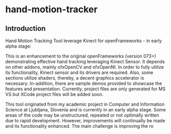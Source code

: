 hand-motion-tracker
===============

Introduction
---------------
Hand Motion Tracking Tool leverage Kinect for openFrameworks - in early alpha stage:

This is an enhancement to the original openFrameworks (version 073+) demonstrating effective hand tracking leveraging Kinect Sensor.
It depends on other addons, mainly ofxOpenCV and ofxOpenNI. In order to fully utilize its functionality, Kinect sensor and its drivers are required. Also, some sections utilize shaders, thereby, a decent graphics accelerator is necessary.
In-addition, there are sample demos provided to showcase the features and presentation. Currently, project files are only generated for MS VS but XCode project files will be added soon.

This tool originated from my academic project in Computer and Information Science at Ljubljana, Slovenia and is currently in an early alpha stage. Some areas of the code may be unstructured, repeated or not optimally written due to rapid development. However, improvements will continually be made and its functionality enhanced. The main challenge is improving the ro